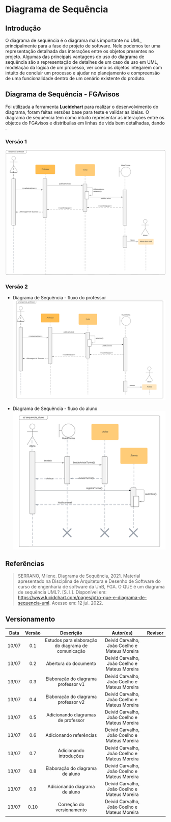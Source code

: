 # Diagrama de Sequência

## Introdução

O diagrama de sequência é o diagrama mais importante no UML, principalmente para a fase de projeto de software. Nele podemos ter uma representação detalhada das interações entre os objetos presentes no projeto.
Algumas das principais vantagens do uso do diagrama de sequência são a representação de detalhes de um caso de uso em UML, modelação da lógica de um processo, ver como os objetos integarem com intuito de concluir um processo e ajudar no planejamento e compreensão de uma funcionalidade dentro de um cenário existente do produto.

## Diagrama de Sequência - FGAvisos

Foi utilizada a ferramenta **Lucidchart** para realizar o desenvolvimento do diagrama, foram feitas versões base para teste e validar as ideias.
O diagrama de sequência tem como intuito representar as interações entre os objetos do FGAvisos e distribuílas em linhas de vida bem detalhadas, dando .

### Versão 1

![Diagrama de Sequência - Sequência professor v1](../assets/img/Diagrama_Sequencia_Professorv1.png)

### Versão 2

- Diagrama de Sequência - fluxo do professor
  ![Diagrama de Sequência - Sequência professor v2](../assets/img/Diagrama_Sequencia_Professorv2.png)

- Diagrama de Sequência - fluxo do aluno
  ![Diagrama de Sequência - Sequência aluno v2](../assets/img/Diagrama_Sequencia_Aluno.png)

## Referências

> SERRANO, Milene. Diagrama de Sequência, 2021. Material apresentado na Disciplina de Arquitetura e Desenho de Software do curso de engenharia de software da UnB, FGA.
> O QUE é um diagrama de sequência UML?. [S. l.]. Disponível em: https://www.lucidchart.com/pages/pt/o-que-e-diagrama-de-sequencia-uml. Acesso em: 12 jul. 2022.

## Versionamento

| Data  | Versão |                     Descrição                      |                   Autor(es)                   | Revisor |
| :---: | :----: | :------------------------------------------------: | :-------------------------------------------: | :-----: |
| 10/07 |  0.1   | Estudos para elaboração do diagrama de comunicação | Deivid Carvalho, João Coelho e Mateus Moreira |         |
| 13/07 |  0.2   |               Abertura do documento                | Deivid Carvalho, João Coelho e Mateus Moreira |         |
| 13/07 |  0.3   |        Elaboração do diagrama professor v1         | Deivid Carvalho, João Coelho e Mateus Moreira |         |
| 13/07 |  0.4   |        Elaboração do diagrama professor v2         | Deivid Carvalho, João Coelho e Mateus Moreira |         |
| 13/07 |  0.5   |         Adicionando diagramas de professor         | Deivid Carvalho, João Coelho e Mateus Moreira |         |
| 13/07 |  0.6   |              Adicionando referências               | Deivid Carvalho, João Coelho e Mateus Moreira |         |
| 13/07 |  0.7   |              Adicionando introduções               | Deivid Carvalho, João Coelho e Mateus Moreira |         |
| 13/07 |  0.8   |          Elaboração do diagrama de aluno           | Deivid Carvalho, João Coelho e Mateus Moreira |         |
| 13/07 |  0.9   |           Adicionando diagrama de aluno            | Deivid Carvalho, João Coelho e Mateus Moreira |         |
| 13/07 |  0.10  |             Correção do versionamento              | Deivid Carvalho, João Coelho e Mateus Moreira |         |
